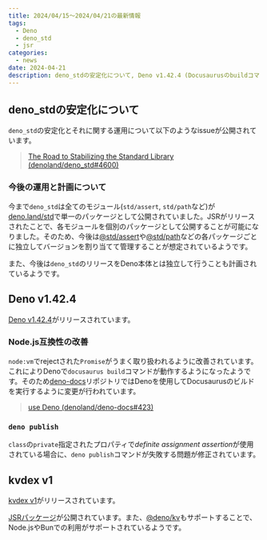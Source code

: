 ```yaml
---
title: 2024/04/15〜2024/04/21の最新情報
tags:
  - Deno
  - deno_std
  - jsr
categories:
  - news
date: 2024-04-21
description: deno_stdの安定化について, Deno v1.42.4 (Docusaurusのbuildコマンドが動作するように), kvdex v1
---
```


## deno_stdの安定化について

`deno_std`の安定化とそれに関する運用について以下のようなissueが公開されています。

> [The Road to Stabilizing the Standard Library (denoland/deno_std#4600)](https://github.com/denoland/deno_std/issues/4600)

### 今後の運用と計画について

今まで`deno_std`は全てのモジュール(`std/assert`, `std/path`など)が[deno.land/std](https://deno.land/std)で単一のパッケージとして公開されていました。JSRがリリースされたことで、各モジュールを個別のパッケージとして公開することが可能になりました。そのため、今後は[@std/assert](https://jsr.io/@std/assert)や[@std/path](https://jsr.io/@std/path)などの各パッケージごとに独立してバージョンを割り当てて管理することが想定されているようです。

また、今後は`deno_std`のリリースをDeno本体とは独立して行うことも計画されているようです。

## Deno v1.42.4

[Deno v1.42.4](https://github.com/denoland/deno/releases/tag/v1.42.4)がリリースされています。

### Node.js互換性の改善

`node:vm`でrejectされた`Promise`がうまく取り扱われるように改善されています。これによりDenoで`docusaurus build`コマンドが動作するようになったようです。そのため[deno-docs](https://github.com/denoland/deno-docs)リポジトリではDenoを使用してDocusaurusのビルドを実行するように変更が行われています。

> [use Deno (denoland/deno-docs#423)](https://github.com/denoland/deno-docs/pull/423)

### `deno publish`

`class`の`private`指定されたプロパティで*definite assignment assertion*が使用されている場合に、`deno publish`コマンドが失敗する問題が修正されています。

## kvdex v1

[kvdex v1](https://github.com/oliver-oloughlin/kvdex/releases/tag/1.0.0)がリリースされています。

[JSRパッケージ](https://jsr.io/@olli/kvdex)が公開されています。また、[@deno/kv](https://www.npmjs.com/package/@deno/kv)もサポートすることで、Node.jsやBunでの利用がサポートされているようです。
